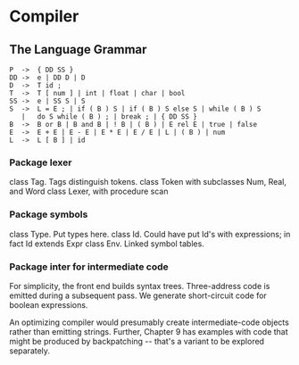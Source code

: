 # Compiler

## The Language Grammar

```bnf
P  ->  { DD SS }
DD ->  e | DD D | D
D  ->  T id ;
T  ->  T [ num ] | int | float | char | bool
SS ->  e | SS S | S
S  ->  L = E ; | if ( B ) S | if ( B ) S else S | while ( B ) S
   |   do S while ( B ) ; | break ; | { DD SS }
B  ->  B or B | B and B | ! B | ( B ) | E rel E | true | false
E  ->  E + E | E - E | E * E | E / E | L | ( B ) | num
L  ->  L [ B ] | id
```

### Package lexer

class Tag. Tags distinguish tokens.
class Token with subclasses Num, Real, and Word
class Lexer, with procedure scan

### Package symbols

class Type.  Put types here.
class Id.  Could have put Id's with expressions; in fact Id extends Expr
class Env.  Linked symbol tables.

### Package inter for intermediate code

For simplicity, the front end builds syntax trees.  Three-address code is
emitted during a subsequent pass.  We generate short-circuit code for
boolean expressions.

An optimizing compiler would presumably create intermediate-code objects
rather than emitting strings.  Further, Chapter 9 has examples with code
that might be produced by backpatching -- that's a variant to be explored
separately.
